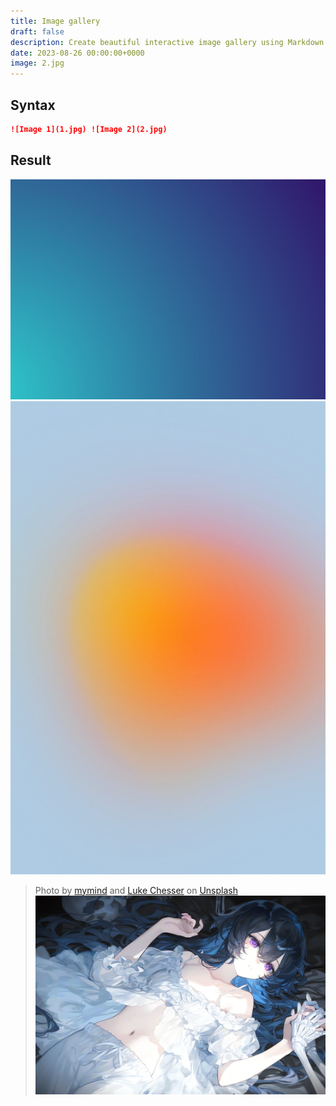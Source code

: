 ```yaml
---
title: Image gallery
draft: false
description: Create beautiful interactive image gallery using Markdown
date: 2023-08-26 00:00:00+0000
image: 2.jpg
---
```


## Syntax

```markdown
![Image 1](1.jpg) ![Image 2](2.jpg)
```

## Result

![Image 1](1.jpg) ![Image 2](2.jpg)

> Photo by [mymind](https://unsplash.com/@mymind) and [Luke Chesser](https://unsplash.com/@lukechesser) on [Unsplash](https://unsplash.com/)
![IDODM01](IDODM-thumbnail.webp)
